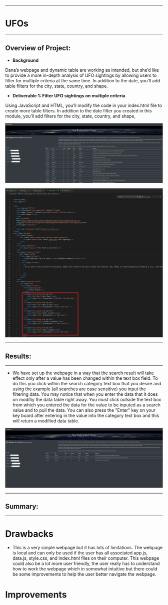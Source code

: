 -------------------------------

# **UFOs**

-------------------------------

## **Overview of Project:**

- **Background**

Dana’s webpage and dynamic table are working as intended, but she’d like to provide a more in-depth analysis of UFO sightings by allowing users to filter for multiple criteria at the same time. In addition to the date, you’ll add table filters for the city, state, country, and shape.

- **Deliverable 1: Filter UFO sightings on multiple criteria**

Using JavaScript and HTML, you’ll modify the code in your index.html file to create more table filters. In addition to the date filter you created in this module, you’ll add filters for the city, state, country, and shape,

![Deliverable_1.PNG](https://github.com/Bionicbabes/UFOs/blob/main/static/images/Deliverable_1.PNG)

![Deliverable_1_index.PNG](https://github.com/Bionicbabes/UFOs/blob/main/static/images/Deliverable_1_index.PNG)

-------------------------------

## **Results:**

-------------------------------

- We have set up the webpage in a way that the search result will take effect only after a value has been changed within the text box field.  To do this you click within the search category text box that you desire and using the example (all searches are case sensitive) you input the filtering data.  You may notice that when you enter the data that it does on modifiy the data table right away.  You must click outside the text box from which you entered the data for the value to be inputed as a search value and to pull the data.  You can also press the "Enter" key on your key board after entering in the value into the category text box and this will return a modified data table.

![results.PNG](https://github.com/Bionicbabes/UFOs/blob/main/static/images/results.PNG)

-------------------------------

## **Summary:**

-------------------------------

# **Drawbacks**

- This is a very simple webpage but it has lots of limitations.  The webpage is local and can only be used if the user has all associated app.js, data.js, style.css, and index.html files on their computer.  This webpage could also be a lot more user friendly, the user really has to understand how to work the webpage which in somewhat intuitive but there could be some improvements to help the user better navigate the webpage. 

# **Improvements**
